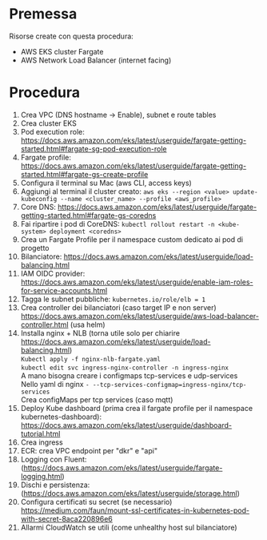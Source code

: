 # Premessa
Risorse create con questa procedura:
- AWS EKS cluster Fargate
- AWS Network Load Balancer (internet facing)

# Procedura
1. Crea VPC (DNS hostname -> Enable), subnet e route tables
2. Crea cluster EKS  
3. Pod execution role: https://docs.aws.amazon.com/eks/latest/userguide/fargate-getting-started.html#fargate-sg-pod-execution-role  
4. Fargate profile: https://docs.aws.amazon.com/eks/latest/userguide/fargate-getting-started.html#fargate-gs-create-profile  
5. Configura il terminal su Mac (aws CLI, access keys)  
6. Aggiungi al terminal il cluster creato: ``` aws eks --region <value> update-kubeconfig --name <cluster_name> --profile <aws_profile> ```  
7. Core DNS: https://docs.aws.amazon.com/eks/latest/userguide/fargate-getting-started.html#fargate-gs-coredns  
8. Fai ripartire i pod di CoreDNS: ``` kubectl rollout restart -n <kube-system> deployment <coredns> ```     
9. Crea un Fargate Profile per il namespace custom dedicato ai pod di progetto  
10. Bilanciatore: https://docs.aws.amazon.com/eks/latest/userguide/load-balancing.html  
11. IAM OIDC provider: https://docs.aws.amazon.com/eks/latest/userguide/enable-iam-roles-for-service-accounts.html  
12. Tagga le subnet pubbliche: ``` kubernetes.io/role/elb = 1 ```
13. Crea controller dei bilanciatori (caso target IP e non server) https://docs.aws.amazon.com/eks/latest/userguide/aws-load-balancer-controller.html (usa helm)
14. Installa nginx + NLB (torna utile solo per chiarire https://docs.aws.amazon.com/eks/latest/userguide/load-balancing.html)  
    ``` Kubectl apply -f nginx-nlb-fargate.yaml ```   
    ``` kubectl edit svc ingress-nginx-controller -n ingress-nginx ```  
		A mano bisogna creare i configmaps tcp-services e udp-services  
		Nello yaml di nginx ``` - --tcp-services-configmap=ingress-nginx/tcp-services ```  
		Crea configMaps per tcp services (caso mqtt)  
15. Deploy Kube dashboard (prima crea il fargate profile per il namespace kubernetes-dashboard): https://docs.aws.amazon.com/eks/latest/userguide/dashboard-tutorial.html  
16. Crea ingress  
17. ECR: crea VPC endpoint per "dkr" e "api"  
18. Logging con Fluent: (https://docs.aws.amazon.com/eks/latest/userguide/fargate-logging.html)  
19. Dischi e persistenza: (https://docs.aws.amazon.com/eks/latest/userguide/storage.html)  
20. Configura certificati su secret (se necessario) https://medium.com/faun/mount-ssl-certificates-in-kubernetes-pod-with-secret-8aca220896e6  
21. Allarmi CloudWatch se utili (come unhealthy host sul bilanciatore)  
